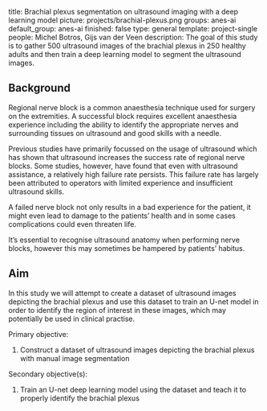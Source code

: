 title: Brachial plexus segmentation on ultrasound imaging with a deep learning model
picture: projects/brachial-plexus.png
groups: anes-ai
default_group: anes-ai
finished: false
type: general
template: project-single
people: Michel Botros, Gijs van der Veen
description: The goal of this study is to gather 500 ultrasound images of the brachial plexus in 250 healthy adults and then train a deep learning model to segment the ultrasound images.


## Background
Regional nerve block is a common anaesthesia technique used for surgery on the extremities. A successful block requires excellent anaesthesia experience including the ability to identify the appropriate nerves and surrounding tissues on ultrasound and good skills with a needle.

Previous studies have primarily focussed on the usage of ultrasound which has shown that ultrasound increases the success rate of regional nerve blocks. Some studies, however, have found that even with ultrasound assistance, a relatively high failure rate persists. This failure rate has largely been attributed to operators with limited experience and insufficient ultrasound skills.

A failed nerve block not only results in a bad experience for the patient, it might even lead to damage to the patients’ health and in some cases complications could even threaten life.

It’s essential to recognise ultrasound anatomy when performing nerve blocks, however this may sometimes be hampered by patients’ habitus. 


## Aim
In this study we will attempt to create a dataset of ultrasound images depicting the brachial plexus and use this dataset to train an U-net model in order to identify the region of interest in these images, which may potentially be used in clinical practise.

Primary objective:  
1. Construct a dataset of ultrasound images depicting the brachial plexus with manual image segmentation

Secondary objective(s):  
1. Train an U-net deep learning model using the dataset and teach it to properly identify the brachial plexus
